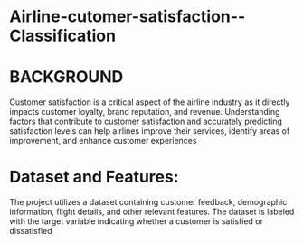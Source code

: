 # Airline-cutomer-satisfaction--Classification
# BACKGROUND
Customer satisfaction is a critical aspect of the airline industry as it directly impacts customer loyalty, brand reputation, and revenue. Understanding factors that contribute to customer satisfaction and accurately predicting satisfaction levels can help airlines improve their services, identify areas of improvement, and enhance customer experiences
# Dataset and Features:
The project utilizes a dataset containing customer feedback, demographic information, flight details, and other relevant features. The dataset is labeled with the target variable indicating whether a customer is satisfied or dissatisfied

